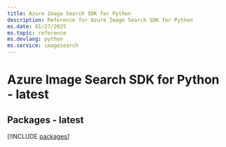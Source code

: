 ```yaml
---
title: Azure Image Search SDK for Python
description: Reference for Azure Image Search SDK for Python
ms.date: 01/27/2025
ms.topic: reference
ms.devlang: python
ms.service: imagesearch
---
```

# Azure Image Search SDK for Python - latest
## Packages - latest
[!INCLUDE [packages](image-search-index.md)]